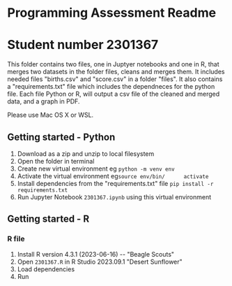 # Programming Assessment Readme

# Student number 2301367

This folder contains two files, one in Juptyer notebooks and one in R, that merges two datasets in the folder files, cleans and merges them.
It includes needed files "births.csv" and "score.csv" in a folder "files".
It also contains a "requirements.txt" file which includes the dependneces for the python file.
Each file Python or R, will output a csv file of the cleaned and merged data, and a graph in PDF.

Please use Mac OS X or WSL.

## Getting started - Python

1. Download as a zip and unzip to local filesystem
2. Open the folder in terminal
3. Create new virtual environment eg `python -m venv env`
4. Activate the virtual environment eg`source env/bin/      activate`
5. Install dependencies from the "requirements.txt" file `pip install -r requirements.txt`
6. Run Jupyter Notebook `2301367.ipynb` using this virtual environment

## Getting started - R

### R file

1. Install R version 4.3.1 (2023-06-16) -- "Beagle Scouts"
2. Open `2301367.R` in R Studio 2023.09.1 "Desert Sunflower"
3. Load dependencies
4. Run
